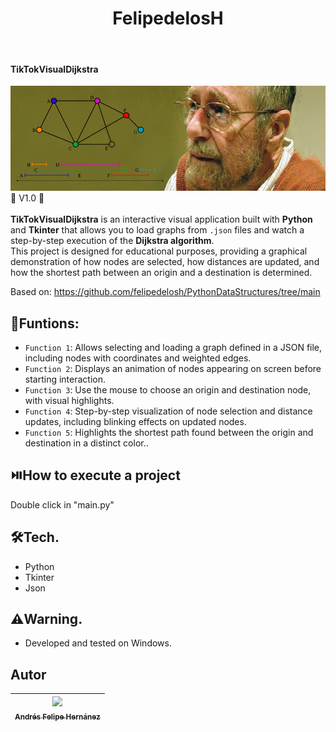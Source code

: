 <h1 align="center"> FelipedelosH </h1>
<br>
<h4>TikTokVisualDijkstra</h4>

![Banner](Docs/banner.png)
<br>
:construction: V1.0 :construction:
<br><br>
**TikTokVisualDijkstra** is an interactive visual application built with **Python** and **Tkinter** that allows you to load graphs from `.json` files and watch a step-by-step execution of the **Dijkstra algorithm**.  
This project is designed for educational purposes, providing a graphical demonstration of how nodes are selected, how distances are updated, and how the shortest path between an origin and a destination is determined.


Based on: https://github.com/felipedelosh/PythonDataStructures/tree/main

## :hammer:Funtions:

- `Function 1`: Allows selecting and loading a graph defined in a JSON file, including nodes with coordinates and weighted edges.<br>
- `Function 2`: Displays an animation of nodes appearing on screen before starting interaction.<br>
- `Function 3`: Use the mouse to choose an origin and destination node, with visual highlights.<br>
- `Function 4`: Step-by-step visualization of node selection and distance updates, including blinking effects on updated nodes.<br>
- `Function 5`: Highlights the shortest path found between the origin and destination in a distinct color..<br>


## :play_or_pause_button:How to execute a project

Double click in "main.py"

## :hammer_and_wrench:Tech.

- Python
- Tkinter
- Json

## :warning:Warning.

- Developed and tested on Windows.

## Autor

| [<img src="https://avatars.githubusercontent.com/u/38327255?v=4" width=115><br><sub>Andrés Felipe Hernánez</sub>](https://github.com/felipedelosh)|
| :---: |